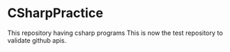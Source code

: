 # CSharpPractice
This repository having csharp programs
This is now the test repository to validate github apis.
